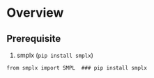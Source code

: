 # Overview

## Prerequisite
1. smplx (``` pip install smplx ```)
```
from smplx import SMPL  ### pip install smplx

```
